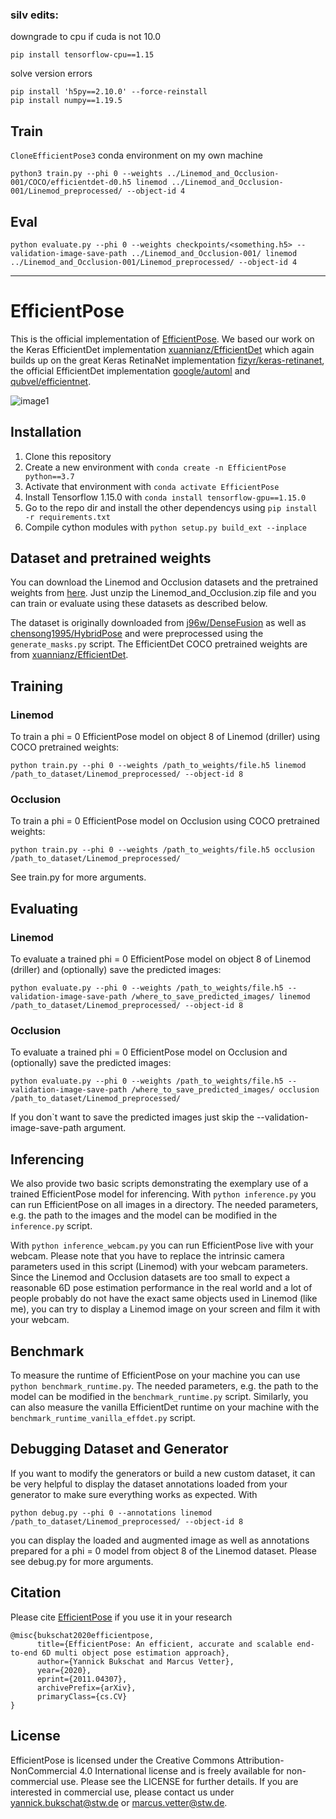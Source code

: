### silv edits:

downgrade to cpu if cuda is not 10.0
```
pip install tensorflow-cpu==1.15
```
solve version errors
```
pip install 'h5py==2.10.0' --force-reinstall
pip install numpy==1.19.5
```

## Train

`CloneEfficientPose3` conda environment on my own machine

```
python3 train.py --phi 0 --weights ../Linemod_and_Occlusion-001/COCO/efficientdet-d0.h5 linemod ../Linemod_and_Occlusion-001/Linemod_preprocessed/ --object-id 4
```

## Eval

```
python evaluate.py --phi 0 --weights checkpoints/<something.h5> --validation-image-save-path ../Linemod_and_Occlusion-001/ linemod ../Linemod_and_Occlusion-001/Linemod_preprocessed/ --object-id 4
```


---
# EfficientPose
This is the official implementation of [EfficientPose](https://arxiv.org/abs/2011.04307). 
We based our work on the Keras EfficientDet implementation [xuannianz/EfficientDet](https://github.com/xuannianz/EfficientDet) which again builds up on the great Keras RetinaNet implementation [fizyr/keras-retinanet](https://github.com/fizyr/keras-retinanet), the official EfficientDet implementation [google/automl](https://github.com/google/automl) and [qubvel/efficientnet](https://github.com/qubvel/efficientnet).

![image1](figures/title_figure_repo.png)

## Installation

1) Clone this repository
2) Create a new environment with ```conda create -n EfficientPose python==3.7```
3) Activate that environment with ```conda activate EfficientPose```
4) Install Tensorflow 1.15.0 with ```conda install tensorflow-gpu==1.15.0```
5) Go to the repo dir and install the other dependencys using ```pip install -r requirements.txt```
6) Compile cython modules with ```python setup.py build_ext --inplace```

## Dataset and pretrained weights

You can download the Linemod and Occlusion datasets and the pretrained weights from [here](https://drive.google.com/drive/folders/1VcBLcIBhuT5MmXfE9NMrFdAk2xzF3mP5?usp=sharing).
Just unzip the Linemod_and_Occlusion.zip file and you can train or evaluate using these datasets as described below.

The dataset is originally downloaded from [j96w/DenseFusion](https://github.com/j96w/DenseFusion) as well as [chensong1995/HybridPose](https://github.com/chensong1995/HybridPose) and were preprocessed using the ```generate_masks.py``` script.
The EfficientDet COCO pretrained weights are from [xuannianz/EfficientDet](https://github.com/xuannianz/EfficientDet).

## Training

### Linemod
To train a phi = 0 EfficientPose model on object 8 of Linemod (driller) using COCO pretrained weights:
```
python train.py --phi 0 --weights /path_to_weights/file.h5 linemod /path_to_dataset/Linemod_preprocessed/ --object-id 8
```

### Occlusion
To train a phi = 0 EfficientPose model on Occlusion using COCO pretrained weights:
```
python train.py --phi 0 --weights /path_to_weights/file.h5 occlusion /path_to_dataset/Linemod_preprocessed/
```

See train.py for more arguments.

## Evaluating

### Linemod
To evaluate a trained phi = 0 EfficientPose model on object 8 of Linemod (driller) and (optionally) save the predicted images:
```
python evaluate.py --phi 0 --weights /path_to_weights/file.h5 --validation-image-save-path /where_to_save_predicted_images/ linemod /path_to_dataset/Linemod_preprocessed/ --object-id 8
```

### Occlusion
To evaluate a trained phi = 0 EfficientPose model on Occlusion and (optionally) save the predicted images:
```
python evaluate.py --phi 0 --weights /path_to_weights/file.h5 --validation-image-save-path /where_to_save_predicted_images/ occlusion /path_to_dataset/Linemod_preprocessed/
```

If you don`t want to save the predicted images just skip the --validation-image-save-path argument.

## Inferencing

We also provide two basic scripts demonstrating the exemplary use of a trained EfficientPose model for inferencing.
With ```python inference.py``` you can run EfficientPose on all images in a directory. The needed parameters, e.g. the path to the images and the model can be modified in the ```inference.py``` script.

With ```python inference_webcam.py``` you can run EfficientPose live with your webcam. Please note that you have to replace the intrinsic camera parameters used in this script (Linemod) with your webcam parameters.
Since the Linemod and Occlusion datasets are too small to expect a reasonable 6D pose estimation performance in the real world and a lot of people probably do not have the exact same objects used in Linemod (like me), you can try to display a Linemod image on your screen and film it with your webcam.

## Benchmark

To measure the runtime of EfficientPose on your machine you can use ```python benchmark_runtime.py```.
The needed parameters, e.g. the path to the model can be modified in the ```benchmark_runtime.py``` script.
Similarly, you can also measure the vanilla EfficientDet runtime on your machine with the ```benchmark_runtime_vanilla_effdet.py``` script.

## Debugging Dataset and Generator

If you want to modify the generators or build a new custom dataset, it can be very helpful to display the dataset annotations loaded from your generator to make sure everything works as expected.
With 
```
python debug.py --phi 0 --annotations linemod /path_to_dataset/Linemod_preprocessed/ --object-id 8
```
 you can display the loaded and augmented image as well as annotations prepared for a phi = 0 model from object 8 of the Linemod dataset.
Please see debug.py for more arguments.

## Citation

Please cite [EfficientPose](https://arxiv.org/abs/2011.04307) if you use it in your research
```
@misc{bukschat2020efficientpose,
      title={EfficientPose: An efficient, accurate and scalable end-to-end 6D multi object pose estimation approach}, 
      author={Yannick Bukschat and Marcus Vetter},
      year={2020},
      eprint={2011.04307},
      archivePrefix={arXiv},
      primaryClass={cs.CV}
}
```

## License

EfficientPose is licensed under the Creative Commons Attribution-NonCommercial 4.0 International license and is freely available for non-commercial use. Please see the LICENSE for further details. If you are interested in commercial use, please contact us under yannick.bukschat@stw.de or marcus.vetter@stw.de.
